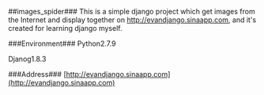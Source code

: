 ##images_spider###
This is a simple django project which get images from the Internet and display together on http://evandjango.sinaapp.com, and it's created for learning django myself.

###Environment###
Python2.7.9

Djanog1.8.3

###Address###
[http://evandjango.sinaapp.com](http://evandjango.sinaapp.com)